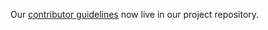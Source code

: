 Our [contributor guidelines](https://github.com/meteor/meteor/blob/devel/Contributing.md) now live in our project repository.